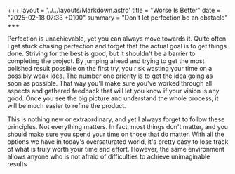 +++
layout = '../../layouts/Markdown.astro'
title = "Worse Is Better"
date = "2025-02-18 07:33 +0100"
summary = "Don't let perfection be an obstacle"
+++

Perfection is unachievable, yet you can always move towards it. Quite often I get stuck chasing perfection and forget that the actual goal is to get things done. Striving for the best is good, but it shouldn't be a barrier to completing the project. By jumping ahead and trying to get the most polished result possible on the first try, you risk wasting your time on a possibly weak idea. The number one priority is to get the idea going as soon as possible. That way you'll make sure you've worked through all aspects and gathered feedback that will let you know if your vision is any good. Once you see the big picture and understand the whole process, it will be much easier to refine the product.

This is nothing new or extraordinary, and yet I always forget to follow these principles. Not everything matters. In fact, most things don't matter, and you should make sure you spend your time on those that do matter. With all the options we have in today's oversaturated world, it's pretty easy to lose track of what is truly worth your time and effort. However, the same environment allows anyone who is not afraid of difficulties to achieve unimaginable results.